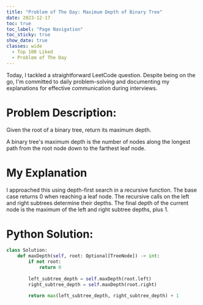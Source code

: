 ```yaml
---
title: "Problem of The Day: Maximum Depth of Binary Tree"
date: 2023-12-17
toc: true
toc_label: "Page Navigation"
toc_sticky: true
show_date: true
classes: wide
  - Top 100 Liked
  - Problem of The Day
---
```


Today, I tackled a straightforward LeetCode question. Despite being on the go, I'm committed to daily problem-solving and documenting my explanations for effective communication during interviews.

# Problem Description:
Given the root of a binary tree, return its maximum depth.

A binary tree's maximum depth is the number of nodes along the longest path from the root node down to the farthest leaf node.

# My Explanation
I approached this using depth-first search in a recursive function. The base case returns 0 when reaching a leaf node. The recursive calls on the left and right subtrees determine their depths. The final depth of the current node is the maximum of the left and right subtree depths, plus 1.

# Python Solution:
```python
class Solution:
    def maxDepth(self, root: Optional[TreeNode]) -> int:
        if not root:
            return 0
        
        left_subtree_depth = self.maxDepth(root.left)
        right_subtree_depth = self.maxDepth(root.right)

        return max(left_subtree_depth, right_subtree_depth) + 1
```